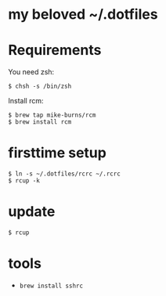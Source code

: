 # my beloved ~/.dotfiles

# Requirements
You need zsh:
```
$ chsh -s /bin/zsh
```

Install rcm:
```
$ brew tap mike-burns/rcm
$ brew install rcm
```

# firsttime setup
```
$ ln -s ~/.dotfiles/rcrc ~/.rcrc
$ rcup -k
```

# update
```
$ rcup
```

# tools
* `brew install sshrc`
